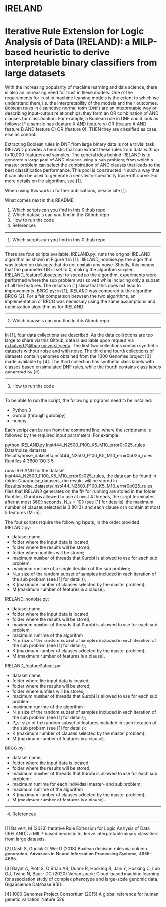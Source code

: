 # IRELAND

# Iterative Rule Extension for Logic Analysis of Data (IRELAND): a MILP-based heuristic to derive interpretable binary classifiers from large datasets

With the increasing popularity of machine learning and data science, there is also an increasing need for trust in these models. One of the requirements for trust in machine learning models is the extent to which we understand them, i.e. the interpretability of the models and their outcomes. Boolean rules in disjunctive normal form (DNF) are an interpretable way of describing input-output relationships: they form an OR combination of AND clauses for classification. For example, a Boolean rule in DNF could look as follows: IF a sample has (feature X AND feature y) OR (feature A AND feature B AND feature C) OR (feature Q), THEN they are classified as case, else as control.

Extracting Boolean rules in DNF from large binary data is not a trivial task. IRELAND provides a heuristic that can extract these rules from data with up to 10,000 features and samples. The general idea behind IRELAND is to generate a large pool of AND clauses using a sub problem, from which a master problem can select the combination of AND clauses that leads to the best classification performance. This pool is constructed in such a way that it can also be used to generate a sensitivity-specificity trade-off curve. For more details on the algorithm, see [1].

When using this work in further publications, please cite [1].

What comes next in this README:
1. Which scripts can you find in this Github repo
2. Which datasets can you find in this Github repo
3. How to run the code
4. References

---
1. Which scripts can you find in this Github repo
---
There are four scripts available.
IRELAND.py: runs the original IRELAND algorithm as shown in Figure 1 in [1].
IRELAND_nonoise.py: the algorithm was tested on datasets that do not contain any noise. Shortly, this means that the parameter UB is set to 0, making the algorithm simpler.
IRELAND_featureSubsets.py: to speed up the algorithm, experiments were performed where the sub problem was solved while including only a subset of all the features. The results in [1] show that this does not lead to improvements.
BRCG.py: in [1], IRELAND was compared to the algorithm BRCG [2]. For a fair comparison between the two algorithms, an implementation of BRCG was necessary using the same assumptions and optimization algorithm as for IRELAND.

---
2. Which datasets can you find in this Github repo
---
In [1], four data collections are described. As the data collections are too large to share via this Github, data is available upon request via m.balvert@tilburguniversity.edu. The first two collections contain synthetic datasets without noise and with noise. The third and fourth collections of datasets contain genomes obtained from the 1000 Genomes project [3] made available by [4]. The third collection has synthetic class labels with classes based on simulated DNF rules, while the fourth contains class labels generated by [4].

---
3. How to run the code
---
To be able to run the script, the following programs need to be installed:
- Python 3
- Gurobi (through gurobipy)
- numpy

Each script can be run from the command line, where the scriptname is followed by the required input parameters. For example:

python IRELAND.py Inst444_N2500_P100_K5_M10_error0p025_rules Data/noise_datasets Results/noise_datasets/Inst444_N2500_P100_K5_M10_error0p025_rules Runfiles 4 3600 100 3 5

runs IRELAND for the dataset Inst444_N2500_P100_K5_M10_error0p025_rules, the data can be found in folder Data/noise_datasets, the results will be stored in Results/noise_datasets/Inst444_N2500_P100_K5_M10_error0p025_rules, files that IRELAND generates on the fly for running are stored in the folder Runfiles, Gurobi is allowed to use at most 4 threads, the script terminates after at most 3600 seconds, N_s = 100 (see [1] for details), the maximum number of clauses selected is 3 (K=3), and each clause can contain at most 5 features (M=5).

The four scripts require the following inputs, in the order provided.
IRELAND.py:
- dataset name;
- folder where the input data is located;
- folder where the results will be stored;
- folder where runfiles will be stored;
- maximum number of threads that Gurobi is allowed to use for each sub problem;
- maximum runtime of a single iteration of the sub problem;
- N_s size of the random subset of samples included in each iteration of the sub problem (see [1] for details);
- K (maximum number of clauses selected by the master problem);
- M (maximum number of features in a clause).

IRELAND_nonoise.py:
- dataset name;
- folder where the input data is located;
- folder where the results will be stored;
- maximum number of threads that Gurobi is allowed to use for each sub problem;
- maximum runtime of the algorithm;
- N_s size of the random subset of samples included in each iteration of the sub problem (see [1] for details);
- K (maximum number of clauses selected by the master problem);
- M (maximum number of features in a clause).

IRELAND_featureSubset.py:
- dataset name;
- folder where the input data is located;
- folder where the results will be stored;
- folder where runfiles will be stored;
- maximum number of threads that Gurobi is allowed to use for each sub problem;
- maximum runtime of the algorithm;
- N_s size of the random subset of samples included in each iteration of the sub problem (see [1] for details);
- P_s: size of the random subset of features included in each iteration of the sub problem (see [1] for details):
- K (maximum number of clauses selected by the master problem);
- M (maximum number of features in a clause).

BRCG.py:
- dataset name;
- folder where the input data is located;
- folder where the results will be stored;
- maximum number of threads that Gurobi is allowed to use for each sub problem;
- maximum runtime for each individual master- and sub problem;
- maximum runtime of the algorithm;
- K (maximum number of clauses selected by the master problem);
- M (maximum number of features in a clause).

---
4. References
---
[1] Balvert, M (2023) Iterative Rule Extension for Logic Analysis of Data (IRELAND): a MILP-based heuristic to derive interpretable binary classifiers from large datasets.

[2] Dash S, Gunluk O, Wei D (2018) Boolean decision rules via column generation. Advances in Neural Information Processing Systems, 4655–4665.

[3] Bayat A, Piotr S, O’Brian AR, Dunne R, Hosking B, Jain Y, Hosking C, Luo OJ, Twine N, Bauer DC (2020) Variantspark: Cloud-based machine learning for association study of complex phenotype and large-scale genomic data. GigaScience Database 9(8).

[4] 1000 Genomes Project Consortium (2015) A global reference for human genetic variation. Nature 526.
